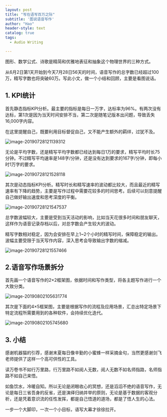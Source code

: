 ```yaml
---
layout: post
title: "写在语写百万之际"
subtitle: '图说语音写作'
author: "Hao"
header-style: text
catalog: true
tags:
  - Audio Writing

---
```




图形、数学公式、诗歌是精简和优雅地表征和抽象这个物理世界的三种方式。

从6月2日第1天开始到今天7月28日56天的时间，语音写作的总字数已经超过100万，精写字数也将突破60万。写此小文，做一个小结和回顾，主要是看图说话。



## 1. KPI统计

首先静态指标KPI分析。最主要的指标是每日一万字，达标率为96%。有两次没有达标，第1次是因为当天时间安排不当，第二次是随笔记版本出问题，导致丢失16,000字内容。

在这里提醒自己，既要利用目标督促自己，又不能产生额外的羁绊，过犹不及。



![image-20190728121139312](https://raw.githubusercontent.com/kiaorahao/kiaorahao.github.io/master/_posts/assets/image-20190728121139312.png)



无论是平均字数，还是精写平均字数都已经达到每日1万的要求，精写平均时长75分钟。不过精写平均速率是148字/分钟，还是没有达到要求的167字/分钟，即每小时1万字的要求。



![image-20190728121528118](https://raw.githubusercontent.com/kiaorahao/kiaorahao.github.io/master/_posts/assets/image-20190728121528118.png)



其次是动态指标KPI分析。精写时长和精写速率的波动都比较大，而且最近的精写速率有下降的趋势，主要是写作过程中需要花较多的时间思考。后续可以刻意提醒自己做好输出速度和思考深度的平衡。

![image-20190728121547537](https://raw.githubusercontent.com/kiaorahao/kiaorahao.github.io/master/_posts/assets/image-20190728121547537.png)

总字数波幅较大，主要是受到当天活动的影响，比如当天花很多时间和朋友聊天，这样作为语音记录存档以后，对总字数会产生较大的波动。

精写字数相对稳定，因为会安排在早上1~2个小时的精写时间，保障稳定的输出。波幅主要受限于当天写作内容，深入思考会导致输出字数的缩减。

![image-20190728121557466](https://raw.githubusercontent.com/kiaorahao/kiaorahao.github.io/master/_posts/assets/image-20190728121557466.png)



## 2.语音写作场景拆分

首先画一个语音写作的2×2框架图，依据时间和写作类型，将各主题写作进行一个大致分类。

![image-20190802105631774](https://github.com/kiaorahao/kiaorahao.github.io/raw/master/_posts/assets/image-20190802105631774.png)

其次是下面的4×5框架图，主要是根据写作的流程及应用场景，汇总出特定场景下特定流程所需要用到的各种软件，会持续优化迭代。

![image-20190802105745680](https://github.com/kiaorahao/kiaorahao.github.io/raw/master/_posts/assets/image-20190802105745680.png)



## 3. 小结

感谢机器猫的引荐，感谢末夏每日像辛勤的小蜜蜂一样采摘金句，当然更感谢剑飞老师提供了这样一个高可供性的工具。

读万卷书不如行万里路，行万里路不如阅人无数，阅人无数不如名师指路，名师指路不如自己来悟。

如鱼饮水，冷暖自知。所以无论是闭眼收心的冥想，还是滔滔不绝的语音写作，无论是每日三省吾身的反省，还是演绎归纳并举的原则，无论是基于数据的客观分析，还是凭着意识流的任性发挥，都是自己悟道的道场，都是了悟人生的心法。

一步一个大脚印，一次一个小目标，语写大幕才徐徐拉开。





















